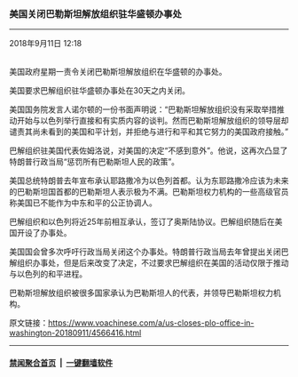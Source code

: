 ### 美国关闭巴勒斯坦解放组织驻华盛顿办事处
------------------------

<div class="published">
 <span class="date" title="中国时间">
  <time datetime="2018-09-11T12:18:33+08:00">
   2018年9月11日 12:18
  </time>
 </span>
</div>
<br/>
<div class="wsw">
 <p>
  美国政府星期一责令关闭巴勒斯坦解放组织在华盛顿的办事处。
 </p>
 <p>
  美国要求巴解组织驻华盛顿办事处在30天之内关闭。
 </p>
 <p>
  美国国务院发言人诺尔顿的一份书面声明说：“巴勒斯坦解放组织没有采取举措推动开始与以色列举行直接和有实质内容的谈判。然而巴勒斯坦解放组织的领导层却谴责其尚未看到的美国和平计划，并拒绝与进行和平和其它努力的美国政府接触。”
 </p>
 <p>
  巴解组织驻美国代表佐姆洛说，对美国的决定“不感到意外”。他说，这再次凸显了特朗普行政当局“惩罚所有巴勒斯坦人民的政策”。
 </p>
 <p>
  美国总统特朗普去年宣布承认耶路撒冷为以色列首都。认为东耶路撒冷应该为未来的巴勒斯坦国首都的巴勒斯坦人表示极为不满。巴勒斯坦权力机构的一些高级官员称美国已不能作为中东和平的公正协调人。
 </p>
 <p>
  巴解组织和以色列将近25年前相互承认，签订了奥斯陆协议。巴解组织随后在美国开设了办事处。
 </p>
 <p>
  美国国会曾多次呼吁行政当局关闭这个办事处。特朗普行政当局去年曾提出关闭巴解组织办事处，但是后来改变了决定，不过要求巴解组织在美国的活动仅限于推动与以色列的和平进程。
 </p>
 <p>
  巴勒斯坦解放组织被很多国家承认为巴勒斯坦人的代表，并领导巴勒斯坦权力机构。
 </p>
</div>

原文链接：https://www.voachinese.com/a/us-closes-plo-office-in-washington-20180911/4566416.html


------------------------
#### [禁闻聚合首页](https://github.com/gfw-breaker/banned-news/blob/master/README.md) &nbsp;|&nbsp;  [一键翻墙软件](https://github.com/gfw-breaker/nogfw/blob/master/README.md)